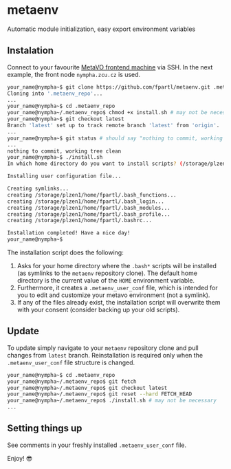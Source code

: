 # metaenv

Automatic module initialization, easy export environment variables

## Instalation
Connect to your favourite [MetaVO frontend machine](https://wiki.metacentrum.cz/wiki/Frontend) via SSH. In the next example, the front node `nympha.zcu.cz` is used.
```bash
your_name@nympha~$ git clone https://github.com/fpartl/metaenv.git .metaenv_repo
Cloning into '.metaenv_repo'...
...
your_name@nympha~$ cd .metaenv_repo
your_name@nympha~/.metaenv_repo$ chmod +x install.sh # may not be necessary
your_name@nympha~$ git checkout latest
Branch 'latest' set up to track remote branch 'latest' from 'origin'.
...
your_name@nympha~$ git status # should say "nothing to commit, working tree clean"
...
nothing to commit, working tree clean
your_name@nympha~$ ./install.sh
In which home directory do you want to install scripts? (/storage/plzen1/home/your_name):

Installing user configuration file...

Creating symlinks...
creating /storage/plzen1/home/fpartl/.bash_functions...
creating /storage/plzen1/home/fpartl/.bash_login...
creating /storage/plzen1/home/fpartl/.bash_modules...
creating /storage/plzen1/home/fpartl/.bash_profile...
creating /storage/plzen1/home/fpartl/.bashrc...

Installation completed! Have a nice day!
your_name@nympha~$ 
```

The installation script does the following:
1. Asks for your home directory where the `.bash*` scripts will be installed (as symlinks to the `metaenv` repository clone). The default home directory is the current value of the `HOME` environment variable.
2. Furthermore, it creates a `.metaenv_user_conf` file, which is intended for you to edit and customize your metavo environment (not a symlink).
3. If any of the files already exist, the installation script will overwrite them with your consent (consider backing up your old scripts).

## Update
To update simply navigate to your `metaenv` repository clone and pull changes from `latest` branch. Reinstallation is required only when the `.metaenv_user_conf` file structure is changed.
```bash
your_name@nympha~$ cd .metaenv_repo
your_name@nympha~/.metaenv_repo$ git fetch
your_name@nympha~/.metaenv_repo$ git checkout latest
your_name@nympha~/.metaenv_repo$ git reset --hard FETCH_HEAD
your_name@nympha~/.metaenv_repo$ ./install.sh # may not be necessary
...
```

## Setting things up
See comments in your freshly installed `.metaenv_user_conf` file.

Enjoy! :sunglasses: